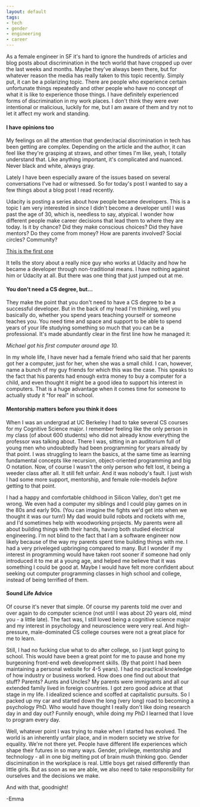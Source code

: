 ```yaml
---
layout: default
tags: 
- tech
- gender
- engineering
- career
---
```


As a female engineer in SF it's hard to ignore the hundreds of articles and blog posts about discrimination in the tech world that have cropped up over the last weeks and months. Maybe they've always been there, but for whatever reason the media has really taken to this topic recently. Simply put, it can be a polarizing topic. There are people who experience certain unfortunate things repeatedly and other people who have no concept of what it is like to experience those things. I have definitely experienced forms of discrimination in my work places. I don't think they were ever intentional or malicious, luckily for me, but I am aware of them and try not to let it affect my work and standing.

#### I have opinions too

My feelings on all the attention that gender/racial discrimination in tech has been getting are complex. Depending on the article and the author, it can feel like they're grasping at straws, and other times I'm like, yeah, I totally understand that. Like anything important, it's complicated and nuanced. Never black and white, always gray.

Lately I have been especially aware of the issues based on several conversations I've had or witnessed. So for today's post I wanted to say a few things about a blog post I read recently. 

Udacity is posting a series about how people became developers. This is a topic I am very interested in since I didn't become a developer until I was past the age of 30, which is, needless to say, atypical. I wonder how different people make career decisions that lead them to where they are today. Is it by chance? Did they make conscious choices? Did they have mentors? Do they come from money? How are parents involved? Social circles? Community?

[This is the first one](http://blog.udacity.com/2015/02/3-web-developers-built-careers-scratch-part-one-michael-wales.html)

It tells the story about a really nice guy who works at Udacity and how he became a developer through non-traditional means. I have nothing against him or Udacity at all. But there was one thing that just jumped out at me. 

#### You don't need a CS degree, but...

They make the point that you don't need to have a CS degree to be a successful developer. But in the back of my head I'm thinking, well you basically do, whether you spend years teaching yourself or someone teaches you. You need time and space and support to be able to spend years of your life studying something so much that you can be a professional. It's made abundantly clear in the first line how he managed it:

*Michael got his first computer around age 10.*

In my whole life, I have never had a female friend who said that her parents got her a computer, just for her, when she was a small child. I can, however, name a bunch of my guy friends for which this was the case. This speaks to the fact that his parents had enough extra money to buy a computer for a child, and even thought it might be a good idea to support his interest in computers. That is a huge advantage when it comes time for someone to actually study it "for real" in school.

#### Mentorship matters before you think it does

When I was an undergrad at UC Berkeley I had to take several CS courses for my Cognitive Science major. I remember feeling like the only person in my class (of about 600 students) who did not already know everything the professor was talking about. There I was, sitting in an auditorium full of young men who undoubtedly had been programming for years already by that point. I was struggling to learn the basics, at the same time as learning fundamental concepts like recursion, object-oriented programming and big O notation. Now, of course I wasn't the only person who felt lost, it being a weeder class after all. It still felt unfair. And it was nobody's fault. I just wish I had some more support, mentorship, and female role-models *before* getting to that point.

I had a happy and comfortable childhood in Silicon Valley, don't get me wrong. We even had a computer my siblings and I could play games on in the 80s and early 90s. (You can imagine the fights we'd get into when we thought it was our turn!) My dad would build robots and rockets with me, and I'd sometimes help with woodworking projects. My parents were all about building things with their hands, having both studied electrical engineering. I'm not blind to the fact that I am a software engineer now likely because of the way my parents spent time building things with me. I had a very priveleged upbringing compared to many. But I wonder if my interest in programming would have taken root sooner if someone had only introduced it to me at a young age, and helped me believe that it was something I could be good at. Maybe I would have felt more confident about seeking out computer programming classes in high school and college, instead of being terrified of them.

#### Sound Life Advice

Of course it's never that simple. Of course my parents told me over and over again to do computer science (not until I was about 20 years old, mind you - a little late). The fact was, I still loved being a cognitive science major and my interest in psychology and neuroscience were very real. And high-pressure, male-dominated CS college courses were not a great place for me to learn. 

Still, I had no fucking clue what to do after college, so I just kept going to school. This would have been a great point for me to pause and hone my burgeoning front-end web development skills. (By that point I had been maintaining a personal website for 4-5 years). I had no practical knowledge of how industry or business worked. How does one find out about that stuff? Parents? Aunts and Uncles? My parents were immigrants and all our extended family lived in foreign countries. I got zero good advice at that stage in my life. I idealized science and scoffed at capitalistic pursuits. So I packed up my car and started down the long (very long) road to becoming a psychology PhD. Who would have thought I really don't like doing research day in and day out? Funnily enough, while doing my PhD I learned that I love to program every day.

Well, whatever point I was trying to make when I started has evolved. The world is an inherently unfair place, and in modern society we strive for equality. We're not there yet. People have different life experiences which shape their futures in so many ways. Gender, privilege, mentorship and technology - all in one big melting pot of brain mush thinking goo. Gender discimination in the workplace is real. Little boys get raised differently than little girls. But as soon as we are able, we also need to take responsibility for ourselves and the decisions we make.

And with that, goodnight!

-Emma
